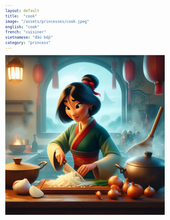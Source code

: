 ```yaml
---
layout: default
title:  "cook"
image: "/assets/princesses/cook.jpeg"
english: "cook"
french: "cuisiner"
vietnamese: "đầu bếp"
category: "princess"
---
```


![cook](/assets/princesses/cook.jpeg)